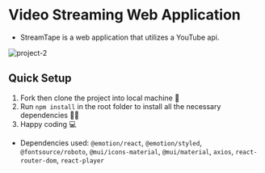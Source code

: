 # Video Streaming Web Application

- StreamTape is a web application that utilizes a YouTube api.

![project-2](https://github.com/iancenry/StreamTape/assets/77986239/62c2140e-e0dd-4ec9-ab62-4e54b9338ebb)  

## Quick Setup

1. Fork then clone the project into local machine 🍴
1. Run `npm install` in the root folder to install all the necessary dependencies 👩‍💻
1. Happy coding 💻

- Dependencies used: `@emotion/react`, `@emotion/styled`, `@fontsource/roboto`, `@mui/icons-material`, `@mui/material`, `axios`, `react-router-dom`, `react-player`
